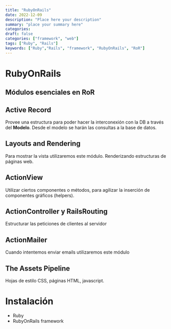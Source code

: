 ```yaml
---
title: "RubyOnRails"
date: 2022-12-09
description: "Place here your description"
summary: "place your summary here"
categories:
draft: false
categories: ["framework", "web"]
tags: ["Ruby", "Rails"]
keywords: ["Ruby","Rails", "framework", "RubyOnRails", "RoR"]
---
```


# RubyOnRails

## Módulos esenciales en RoR

## Active Record

Provee una estructura para poder hacer la interconexión con la DB a través del **Modelo**. Desde el modelo se harán las consultas a la base de datos.

## Layouts and Rendering

Para mostrar la vista utilizaremos este módulo. Renderizando estructuras de páginas web.

## ActionView

Utilizar ciertos componentes o métodos, para agilizar la inserción de componentes gráficos (helpers).

## ActionController y RailsRouting

Estructurar las peticiones de clientes al servidor

## ActionMailer

Cuando intentemos enviar emails utilizaremos este módulo

## The Assets Pipeline

Hojas de estilo CSS, páginas HTML, javascript.

# Instalación

+ Ruby
+ RubyOnRails framework
